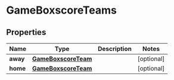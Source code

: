 

# GameBoxscoreTeams


## Properties

| Name | Type | Description | Notes |
|------------ | ------------- | ------------- | -------------|
|**away** | [**GameBoxscoreTeam**](GameBoxscoreTeam.md) |  |  [optional] |
|**home** | [**GameBoxscoreTeam**](GameBoxscoreTeam.md) |  |  [optional] |



